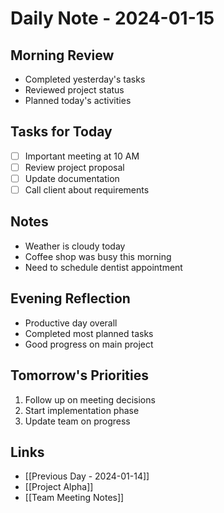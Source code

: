 # Daily Note - 2024-01-15

## Morning Review
- Completed yesterday's tasks
- Reviewed project status
- Planned today's activities

## Tasks for Today
- [ ] Important meeting at 10 AM
- [ ] Review project proposal
- [ ] Update documentation
- [ ] Call client about requirements

## Notes
- Weather is cloudy today
- Coffee shop was busy this morning
- Need to schedule dentist appointment

## Evening Reflection
- Productive day overall
- Completed most planned tasks
- Good progress on main project

## Tomorrow's Priorities
1. Follow up on meeting decisions
2. Start implementation phase
3. Update team on progress

## Links
- [[Previous Day - 2024-01-14]]
- [[Project Alpha]]
- [[Team Meeting Notes]]